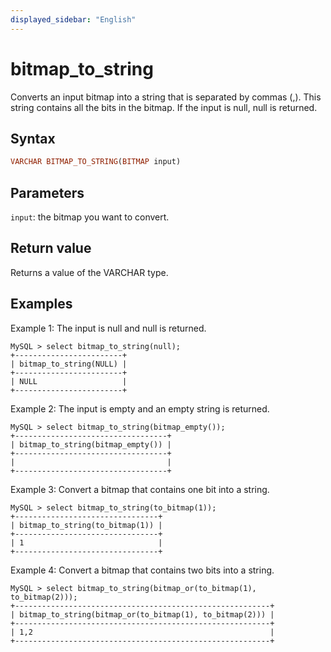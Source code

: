```yaml
---
displayed_sidebar: "English"
---
```


# bitmap_to_string



Converts an input bitmap into a string that is separated by commas (,). This string contains all the bits in the bitmap. If the input is null, null is returned.

## Syntax

```Haskell
VARCHAR BITMAP_TO_STRING(BITMAP input)
```

## Parameters

`input`: the bitmap you want to convert.

## Return value

Returns a value of the VARCHAR type.

## Examples

Example 1: The input is null and null is returned.

```Plain Text
MySQL > select bitmap_to_string(null);
+------------------------+
| bitmap_to_string(NULL) |
+------------------------+
| NULL                   |
+------------------------+
```

Example 2: The input is empty and an empty string is returned.

```Plain Text
MySQL > select bitmap_to_string(bitmap_empty());
+----------------------------------+
| bitmap_to_string(bitmap_empty()) |
+----------------------------------+
|                                  |
+----------------------------------+
```

Example 3: Convert a bitmap that contains one bit into a string.

```Plain Text
MySQL > select bitmap_to_string(to_bitmap(1));
+--------------------------------+
| bitmap_to_string(to_bitmap(1)) |
+--------------------------------+
| 1                              |
+--------------------------------+
```

Example 4: Convert a bitmap that contains two bits into a string.

```Plain Text
MySQL > select bitmap_to_string(bitmap_or(to_bitmap(1), to_bitmap(2)));
+---------------------------------------------------------+
| bitmap_to_string(bitmap_or(to_bitmap(1), to_bitmap(2))) |
+---------------------------------------------------------+
| 1,2                                                     |
+---------------------------------------------------------+
```
